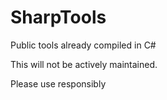 # SharpTools
Public tools already compiled in C#

This will not be actively maintained.

Please use responsibly
